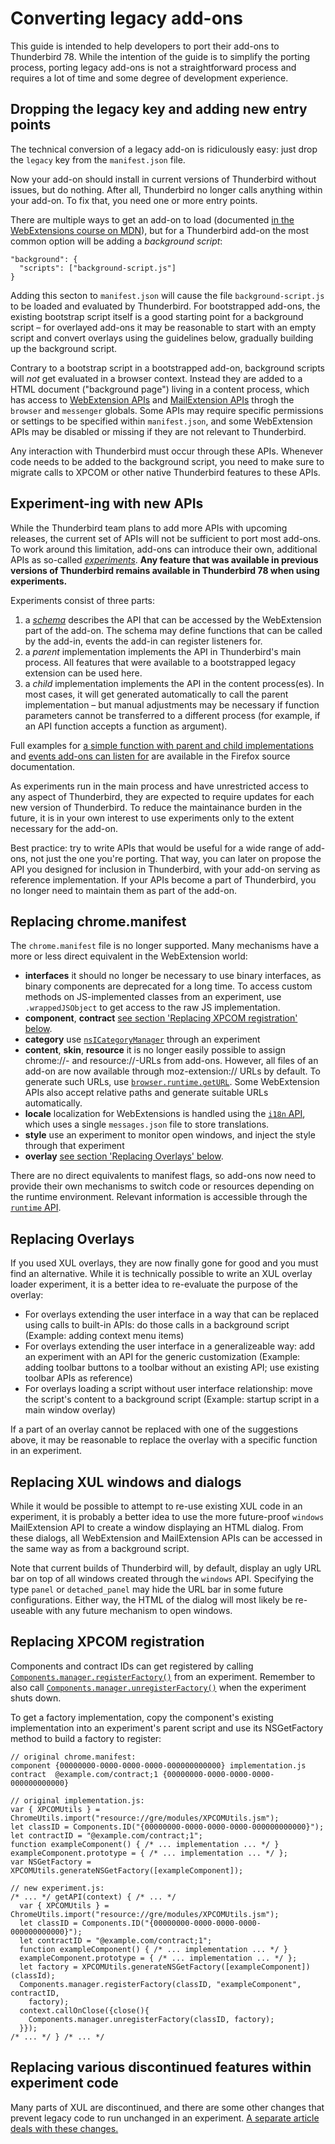 # Converting legacy add-ons

This guide is intended to help developers to port their add-ons to Thunderbird 78. While the intention of the guide is to simplify the porting process, porting legacy add-ons is not a straightforward process and requires a lot of time and some degree of development experience.


## Dropping the legacy key and adding new entry points

The technical conversion of a legacy add-on is ridiculously easy: just drop the `legacy` key from the `manifest.json` file.

Now your add-on should install in current versions of Thunderbird without issues, but do nothing. After all, Thunderbird no longer calls anything within your add-on. To fix that, you need one or more entry points.

There are multiple ways to get an add-on to load \(documented [in the WebExtensions course on MDN](https://developer.mozilla.org/en-US/docs/Mozilla/Add-ons/WebExtensions/Anatomy_of_a_WebExtension)\), but for a Thunderbird add-on the most common option will be adding a *background script*:
``` // manifest.json
"background": {
  "scripts": ["background-script.js"]
}
```
Adding this secton to `manifest.json` will cause the file `background-script.js` to be loaded and evaluated by Thunderbird. For bootstrapped add-ons, the existing bootstrap script itself is a good starting point for a background script – for overlayed add-ons it may be reasonable to start with an empty script and convert overlays using the guidelines below, gradually building up the background script.

Contrary to a bootstrap script in a bootstrapped add-on, background scripts will *not* get evaluated in a browser context. Instead they are added to a HTML document ("background page") living in a content process, which has access to [WebExtension APIs](https://developer.mozilla.org/en-US/docs/Mozilla/Add-ons/WebExtensions/API) and [MailExtension APIs](https://thunderbird-webextensions.readthedocs.io/en/latest/index.html) throgh the `browser` and `messenger` globals. Some APIs may require specific permissions or settings to be specified within `manifest.json`, and some WebExtension APIs may be disabled or missing if they are not relevant to Thunderbird.

Any interaction with Thunderbird must occur through these APIs. Whenever code needs to be added to the background script, you need to make sure to migrate calls to XPCOM or other native Thunderbird features to these APIs.


## Experiment-ing with new APIs

While the Thunderbird team plans to add more APIs with upcoming releases, the current set of APIs will not be sufficient to port most add-ons. To work around this limitation, add-ons can introduce their own, additional APIs as so-called [*experiments*](https://thunderbird-webextensions.readthedocs.io/en/latest/how-to/experiments.html). **Any feature that was available in previous versions of Thunderbird remains available in Thunderbird 78 when using experiments.**

Experiments consist of three parts:
1. a [*schema*](https://firefox-source-docs.mozilla.org/toolkit/components/extensions/webextensions/schema.html) describes the API that can be accessed by the WebExtension part of the add-on. The schema may define functions that can be called by the add-in, events the add-in can register listeners for.
2. a *parent* implementation implements the API in Thunderbird's main process. All features that were available to a bootstrapped legacy extension can be used here.
3. a *child* implementation implements the API in the content process(es). In most cases, it will get generated automatically to call the parent implementation – but manual adjustments may be necessary if function parameters cannot be transferred to a different process (for example, if an API function accepts a function as argument).

Full examples for [a simple function with parent and child implementations](https://firefox-source-docs.mozilla.org/toolkit/components/extensions/webextensions/functions.html) and [events add-ons can listen for](https://firefox-source-docs.mozilla.org/toolkit/components/extensions/webextensions/events.html) are available in the Firefox source documentation.

As experiments run in the main process and have unrestricted access to any aspect of Thunderbird, they are expected to require updates for each new version of Thunderbird. To reduce the maintainance burden in the future, it is in your own interest to use experiments only to the extent necessary for the add-on.

Best practice: try to write APIs that would be useful for a wide range of add-ons, not just the one you're porting. That way, you can later on propose the API you designed for inclusion in Thunderbird, with your add-on serving as reference implementation. If your APIs become a part of Thunderbird, you no longer need to maintain them as part of the add-on.


## Replacing chrome.manifest

The `chrome.manifest` file is no longer supported. Many mechanisms have a more or less direct equivalent in the WebExtension world:
* **interfaces** it should no longer be necessary to use binary interfaces, as binary components are deprecated for a long time. To access custom methods on JS-implemented classes from an experiment, use `.wrappedJSObject` to get access to the raw JS implementation.
* **component**, **contract** [see section 'Replacing XPCOM registration' below](#replacing-xpcom-registration).
* **category** use [`nsICategoryManager`](https://developer.mozilla.org/en/XPCOM_Interface_Reference/nsICategoryManager) through an experiment
* **content**, **skin**, **resource** it is no longer easily possible to assign chrome://- and resource://-URLs from add-ons. However, all files of an add-on are now available through moz-extension:// URLs by default. To generate such URLs, use [`browser.runtime.getURL`](https://developer.mozilla.org/en-US/docs/Mozilla/Add-ons/WebExtensions/API/runtime/getURL). Some WebExtension APIs also accept relative paths and generate suitable URLs automatically.
* **locale** localization for WebExtensions is handled using the [`i18n` API](https://developer.mozilla.org/en-US/docs/Mozilla/Add-ons/WebExtensions/API/i18n), which uses a single `messages.json` file to store translations.
* **style** use an experiment to monitor open windows, and inject the style through that experiment
* **overlay** [see section 'Replacing Overlays' below](#replacing-overlays).

There are no direct equivalents to manifest flags, so add-ons now need to provide their own mechanisms to switch code or resources depending on the runtime environment. Relevant information is accessible through the [`runtime` API](https://developer.mozilla.org/en-US/docs/Mozilla/Add-ons/WebExtensions/API/runtime/).


## Replacing Overlays

If you used XUL overlays, they are now finally gone for good and you must find an alternative. While it is technically possible to write an XUL overlay loader experiment, it is a better idea to re-evaluate the purpose of the overlay:
* For overlays extending the user interface in a way that can be replaced using calls to built-in APIs: do those calls in a background script (Example: adding context menu items)
* For overlays extending the user interface in a generalizeable way: add an experiment with an API for the generic customization (Example: adding toolbar buttons to a toolbar without an existing API; use existing toolbar APIs as reference)
* For overlays loading a script without user interface relationship: move the script's content to a background script (Example: startup script in a main window overlay)

If a part of an overlay cannot be replaced with one of the suggestions above, it may be reasonable to replace the overlay with a specific function in an experiment.


## Replacing XUL windows and dialogs

While it would be possible to attempt to re-use existing XUL code in an experiment, it is probably a better idea to use the more future-proof `windows` MailExtension API to create a window displaying an HTML dialog. From these dialogs, all WebExtension and MailExtension APIs can be accessed in the same way as from a background script.

Note that current builds of Thunderbird will, by default, display an ugly URL bar on top of all windows created through the `windows` API. Specifying the type `panel` or `detached_panel` may hide the URL bar in some future configurations. Either way, the HTML of the dialog will most likely be re-useable with any future mechanism to open windows.


## Replacing XPCOM registration

Components and contract IDs can get registered by calling [`Components.manager.registerFactory()`](https://developer.mozilla.org/en-US/docs/Mozilla/Tech/XPCOM/Reference/Interface/nsIComponentRegistrar#registerFactory()) from an experiment. Remember to also call [`Components.manager.unregisterFactory()`](https://developer.mozilla.org/en-US/docs/Mozilla/Tech/XPCOM/Reference/Interface/nsIComponentRegistrar#unregisterFactory()) when the experiment shuts down.

To get a factory implementation, copy the component's existing implementation into an experiment's parent script and use its NSGetFactory method to build a factory to register:
```
// original chrome.manifest:
component {00000000-0000-0000-0000-000000000000} implementation.js
contract  @example.com/contract;1 {00000000-0000-0000-0000-000000000000}

// original implementation.js:
var { XPCOMUtils } = ChromeUtils.import("resource://gre/modules/XPCOMUtils.jsm");
let classID = Components.ID("{00000000-0000-0000-0000-000000000000}");
let contractID = "@example.com/contract;1";
function exampleComponent() { /* ... implementation ... */ }
exampleComponent.prototype = { /* ... implementation ... */ };
var NSGetFactory = XPCOMUtils.generateNSGetFactory([exampleComponent]);

// new experiment.js:
/* ... */ getAPI(context) { /* ... */
  var { XPCOMUtils } = ChromeUtils.import("resource://gre/modules/XPCOMUtils.jsm");
  let classID = Components.ID("{00000000-0000-0000-0000-000000000000}");
  let contractID = "@example.com/contract;1";
  function exampleComponent() { /* ... implementation ... */ }
  exampleComponent.prototype = { /* ... implementation ... */ };
  let factory = XPCOMUtils.generateNSGetFactory([exampleComponent])(classId);
  Components.manager.registerFactory(classID, "exampleComponent", contractID,
    factory);
  context.callOnClose({close(){
    Components.manager.unregisterFactory(classID, factory);
  }});
/* ... */ } /* ... */
```

## Replacing various discontinued features within experiment code

Many parts of XUL are discontinued, and there are some other changes that prevent legacy code to run unchanged in an experiment. [A separate article deals with these changes.](changes.md)

